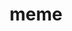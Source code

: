 ---
title: "meme"
layout: cache
categories: [package, v0.18.1]
meta: {"versions": ["5.3.0"], "compilers": ["gcc@=7.3.1"], "oss": ["amzn2"], "platforms": ["linux"], "targets": ["aarch64", "graviton2", "x86_64_v3", "x86_64_v4"], "stacks": ["aws-ahug", "aws-ahug-aarch64", "root"], "num_specs": 4, "num_specs_by_stack": {"aws-ahug-aarch64": 2, "root": 4, "aws-ahug": 2}}
spec_details: [{"hash": "yme6j5m2ysfssani2fvlydz63sc7lxja", "compiler": "gcc@=7.3.1", "versions": ["5.3.0"], "os": "amzn2", "platform": "linux", "target": "aarch64", "variants": ["~image-magick", "+mpi"], "stacks": ["aws-ahug-aarch64", "root"], "size": "-", "tarball": "https://binaries.spack.io/releases/v0.18.1/build_cache/linux-amzn2-aarch64/gcc-7.3.1/meme-5.3.0/linux-amzn2-aarch64-gcc-7.3.1-meme-5.3.0-yme6j5m2ysfssani2fvlydz63sc7lxja.spack"}, {"hash": "7cunwoco5k3lz5jv53gig3fd6skhym27", "compiler": "gcc@=7.3.1", "versions": ["5.3.0"], "os": "amzn2", "platform": "linux", "target": "x86_64_v4", "variants": ["~image-magick", "+mpi"], "stacks": ["root", "aws-ahug"], "size": "-", "tarball": "https://binaries.spack.io/releases/v0.18.1/build_cache/linux-amzn2-x86_64_v4/gcc-7.3.1/meme-5.3.0/linux-amzn2-x86_64_v4-gcc-7.3.1-meme-5.3.0-7cunwoco5k3lz5jv53gig3fd6skhym27.spack"}, {"hash": "lsunhiqitoy2kggxqj45slbapn7cs4kg", "compiler": "gcc@=7.3.1", "versions": ["5.3.0"], "os": "amzn2", "platform": "linux", "target": "x86_64_v3", "variants": ["~image-magick", "+mpi"], "stacks": ["root", "aws-ahug"], "size": "-", "tarball": "https://binaries.spack.io/releases/v0.18.1/build_cache/linux-amzn2-x86_64_v3/gcc-7.3.1/meme-5.3.0/linux-amzn2-x86_64_v3-gcc-7.3.1-meme-5.3.0-lsunhiqitoy2kggxqj45slbapn7cs4kg.spack"}, {"hash": "4k4hwab57xkuec276c6erotmtzkxaodq", "compiler": "gcc@=7.3.1", "versions": ["5.3.0"], "os": "amzn2", "platform": "linux", "target": "graviton2", "variants": ["~image-magick", "+mpi"], "stacks": ["aws-ahug-aarch64", "root"], "size": "-", "tarball": "https://binaries.spack.io/releases/v0.18.1/build_cache/linux-amzn2-graviton2/gcc-7.3.1/meme-5.3.0/linux-amzn2-graviton2-gcc-7.3.1-meme-5.3.0-4k4hwab57xkuec276c6erotmtzkxaodq.spack"}]
---